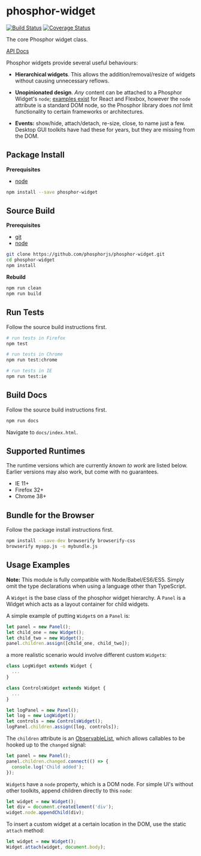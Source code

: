 phosphor-widget
===============

[![Build Status](https://travis-ci.org/phosphorjs/phosphor-widget.svg)](https://travis-ci.org/phosphorjs/phosphor-widget?branch=master)
[![Coverage Status](https://coveralls.io/repos/phosphorjs/phosphor-widget/badge.svg?branch=master&service=github)](https://coveralls.io/github/phosphorjs/phosphor-widget?branch=master)

The core Phosphor widget class.

[API Docs](http://phosphorjs.github.io/phosphor-widget/api/)

Phosphor widgets provide several useful behaviours:

  - **Hierarchical widgets**. This allows the addition/removal/resize of widgets without causing unnecessary reflows.

  - **Unopinionated design**. *Any* content can be attached to a Phosphor Widget's `node`; [examples exist](https://phosphorjs.github.io/examples.html) for React and Flexbox, however the `node` attribute is a standard DOM node, so the Phosphor library does *not* limit functionality to certain frameworks or architectures.

  - **Events:** show/hide, attach/detach, re-size, close, to name just a few. Desktop GUI toolkits have had these for years, but they are missing from the DOM.


Package Install
---------------

**Prerequisites**
- [node](http://nodejs.org/)

```bash
npm install --save phosphor-widget
```


Source Build
------------

**Prerequisites**
- [git](http://git-scm.com/)
- [node](http://nodejs.org/)

```bash
git clone https://github.com/phosphorjs/phosphor-widget.git
cd phosphor-widget
npm install
```

**Rebuild**
```bash
npm run clean
npm run build
```


Run Tests
---------

Follow the source build instructions first.

```bash
# run tests in Firefox
npm test

# run tests in Chrome
npm run test:chrome

# run tests in IE
npm run test:ie
```


Build Docs
----------

Follow the source build instructions first.

```bash
npm run docs
```

Navigate to `docs/index.html`.


Supported Runtimes
------------------

The runtime versions which are currently *known to work* are listed below.
Earlier versions may also work, but come with no guarantees.

- IE 11+
- Firefox 32+
- Chrome 38+


Bundle for the Browser
----------------------

Follow the package install instructions first.

```bash
npm install --save-dev browserify browserify-css
browserify myapp.js -o mybundle.js
```


Usage Examples
--------------

**Note:** This module is fully compatible with Node/Babel/ES6/ES5. Simply
omit the type declarations when using a language other than TypeScript.

A `Widget` is the base class of the phosphor widget hierarchy. A `Panel` is a Widget which acts as a layout container for child widgets.

A simple example of putting `Widget`s on a `Panel` is:

```typescript
let panel = new Panel();
let child_one = new Widget();
let child_two = new Widget();
panel.children.assign([child_one, child_two]);
```

a more realistic scenario would involve different custom `Widget`s:

```typescript
class LogWidget extends Widget {
  ...
}

class ControlsWidget extends Widget {
  ...
}

let logPanel = new Panel();
let log = new LogWidget();
let controls = new ControlsWidget();
logPanel.children.assign([log, controls]);
```

The `children` attribute is an [ObservableList](https://github.com/phosphorjs/phosphor-observablelist), which allows callables to be hooked up to the `changed` signal:

```typescript
let panel = new Panel();
panel.children.changed.connect(() => {
  console.log('Child added');
});
```

`Widget`s have a `node` property, which is a DOM node. For simple UI's without other toolkits, append children directly to this `node`:

```typescript
let widget = new Widget();
let div = document.createElement('div');
widget.node.appendChild(div);
```

To insert a custom widget at a certain location in the DOM, use the static `attach` method:

```typescript
let widget = new Widget();
Widget.attach(widget, document.body);
```
